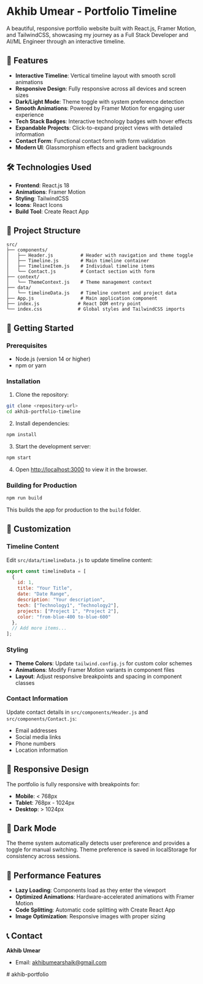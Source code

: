 # Akhib Umear - Portfolio Timeline

A beautiful, responsive portfolio website built with React.js, Framer Motion, and TailwindCSS, showcasing my journey as a Full Stack Developer and AI/ML Engineer through an interactive timeline.

## 🚀 Features

- **Interactive Timeline**: Vertical timeline layout with smooth scroll animations
- **Responsive Design**: Fully responsive across all devices and screen sizes
- **Dark/Light Mode**: Theme toggle with system preference detection
- **Smooth Animations**: Powered by Framer Motion for engaging user experience
- **Tech Stack Badges**: Interactive technology badges with hover effects
- **Expandable Projects**: Click-to-expand project views with detailed information
- **Contact Form**: Functional contact form with form validation
- **Modern UI**: Glassmorphism effects and gradient backgrounds

## 🛠️ Technologies Used

- **Frontend**: React.js 18
- **Animations**: Framer Motion
- **Styling**: TailwindCSS
- **Icons**: React Icons
- **Build Tool**: Create React App

## 📁 Project Structure

```
src/
├── components/
│   ├── Header.js          # Header with navigation and theme toggle
│   ├── Timeline.js        # Main timeline container
│   ├── TimelineItem.js    # Individual timeline items
│   └── Contact.js         # Contact section with form
├── context/
│   └── ThemeContext.js    # Theme management context
├── data/
│   └── timelineData.js    # Timeline content and project data
├── App.js                 # Main application component
├── index.js              # React DOM entry point
└── index.css             # Global styles and TailwindCSS imports
```

## 🚀 Getting Started

### Prerequisites

- Node.js (version 14 or higher)
- npm or yarn

### Installation

1. Clone the repository:
```bash
git clone <repository-url>
cd akhib-portfolio-timeline
```

2. Install dependencies:
```bash
npm install
```

3. Start the development server:
```bash
npm start
```

4. Open [http://localhost:3000](http://localhost:3000) to view it in the browser.

### Building for Production

```bash
npm run build
```

This builds the app for production to the `build` folder.

## 🎨 Customization

### Timeline Content

Edit `src/data/timelineData.js` to update timeline content:

```javascript
export const timelineData = [
  {
    id: 1,
    title: "Your Title",
    date: "Date Range",
    description: "Your description",
    tech: ["Technology1", "Technology2"],
    projects: ["Project 1", "Project 2"],
    color: "from-blue-400 to-blue-600"
  },
  // Add more items...
];
```

### Styling

- **Theme Colors**: Update `tailwind.config.js` for custom color schemes
- **Animations**: Modify Framer Motion variants in component files
- **Layout**: Adjust responsive breakpoints and spacing in component classes

### Contact Information

Update contact details in `src/components/Header.js` and `src/components/Contact.js`:

- Email addresses
- Social media links
- Phone numbers
- Location information

## 📱 Responsive Design

The portfolio is fully responsive with breakpoints for:

- **Mobile**: < 768px
- **Tablet**: 768px - 1024px
- **Desktop**: > 1024px

## 🌙 Dark Mode

The theme system automatically detects user preference and provides a toggle for manual switching. Theme preference is saved in localStorage for consistency across sessions.

## 🎯 Performance Features

- **Lazy Loading**: Components load as they enter the viewport
- **Optimized Animations**: Hardware-accelerated animations with Framer Motion
- **Code Splitting**: Automatic code splitting with Create React App
- **Image Optimization**: Responsive images with proper sizing


## 📞 Contact

**Akhib Umear**
- Email: akhibumearshaik@gmail.com

#   a k h i b - p o r t f o l i o  
 